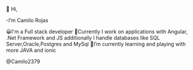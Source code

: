 👋 Hi,

-I’m Camilo Rojas 


😀I'm a Full stack developer 
👀Currently I work on applications with Angular, .Net Framework and JS additionally I handle databases like SQL Server,Oracle,Postgres and MySql
💞️I’m currently learning and playing with more JAVA and ionic


@Camilo2379
